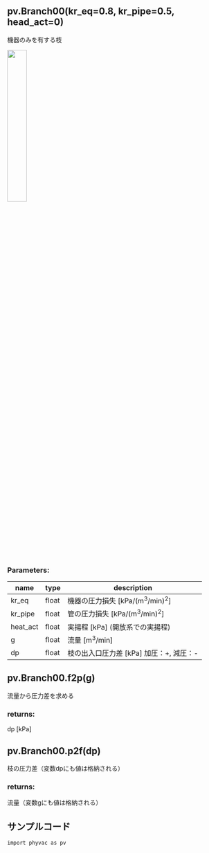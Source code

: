 ## pv.Branch00(kr_eq=0.8, kr_pipe=0.5, head_act=0)
機器のみを有する枝
  
<img src="https://user-images.githubusercontent.com/27459538/111766590-0d7d3900-88e9-11eb-91a8-8359b90be87b.png" width=30%>
  
### Parameters:
|  name  |  type  | description |
| ---- | ---- | ---- |
|kr_eq|float|機器の圧力損失 \[kPa/(m<sup>3</sup>/min)<sup>2</sup>]|
|kr_pipe|float|管の圧力損失 \[kPa/(m<sup>3</sup>/min)<sup>2</sup>]|
|heat_act|float|実揚程 \[kPa] (開放系での実揚程)|
|g|float|流量 \[m<sup>3</sup>/min] |
|dp|float|枝の出入口圧力差 \[kPa] 加圧：+, 減圧：- |
  
## pv.Branch00.f2p(g)
流量から圧力差を求める
  
### returns:
dp \[kPa]
## pv.Branch00.p2f(dp)
枝の圧力差（変数dpにも値は格納される）
  
### returns:
流量（変数gにも値は格納される）
  
## サンプルコード
```
import phyvac as pv
```
